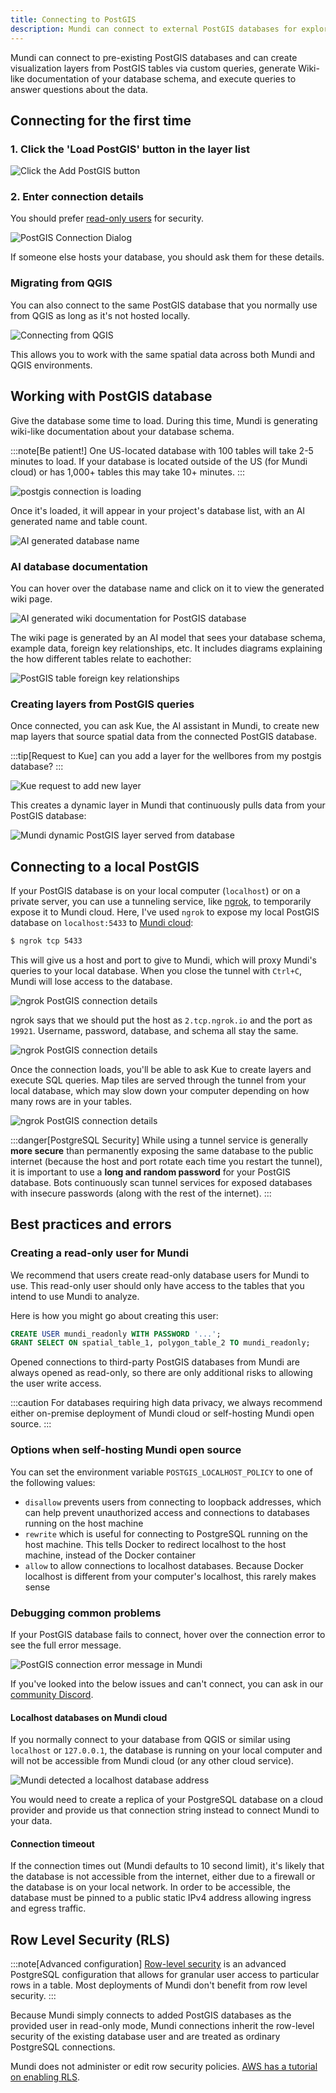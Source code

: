 ```yaml
---
title: Connecting to PostGIS
description: Mundi can connect to external PostGIS databases for exploration, analysis, and visualization.
---
```


Mundi can connect to pre-existing PostGIS databases and can create visualization layers from PostGIS tables via custom queries,
generate Wiki-like documentation of your database schema, and execute queries to answer questions about the data.

## Connecting for the first time

### 1. Click the 'Load PostGIS' button in the layer list

![Click the Add PostGIS button](../../../assets/postgis/add_postgis.jpg)


### 2. Enter connection details

You should prefer [read-only users](#creating-a-read-only-user-for-mundi) for security.

![PostGIS Connection Dialog](../../../assets/postgis/connection_details.png)

If someone else hosts your database, you should ask them for these details.

### Migrating from QGIS

You can also connect to the same PostGIS database that you normally use from QGIS as long as it's not hosted locally.

![Connecting from QGIS](../../../assets/postgis/from-qgis.png)

This allows you to work with the same spatial data across both Mundi and QGIS environments.

## Working with PostGIS database

Give the database some time to load. During this time, Mundi is generating wiki-like documentation about
your database schema.

:::note[Be patient!]
One US-located database with 100 tables will take 2-5 minutes to load. If your database is located outside
of the US (for Mundi cloud) or has 1,000+ tables this may take 10+ minutes.
:::

![postgis connection is loading](../../../assets/postgis/loading.png)

Once it's loaded, it will appear in your project's database list, with an AI generated name and table count.

![AI generated database name](../../../assets/postgis/loaded.png)

### AI database documentation

You can hover over the database name and click on it to view the generated wiki page.

![AI generated wiki documentation for PostGIS database](../../../assets/postgis/wiki.png)

The wiki page is generated by an AI model that sees your database schema, example data, foreign key
relationships, etc. It includes diagrams explaining the how different tables relate to eachother:

![PostGIS table foreign key relationships](../../../assets/postgis/diagram.png)

### Creating layers from PostGIS queries

Once connected, you can ask Kue, the AI assistant in Mundi, to create new map layers that source
spatial data from the connected PostGIS database.

:::tip[Request to Kue]
can you add a layer for the wellbores from my postgis database?
:::


![Kue request to add new layer](../../../assets/postgis/request_add_layer.jpg)

This creates a dynamic layer in Mundi that continuously pulls data from your PostGIS database:

![Mundi dynamic PostGIS layer served from database](../../../assets/postgis/wellbores.jpg)



## Connecting to a local PostGIS

If your PostGIS database is on your local computer (`localhost`) or on a private server,
you can use a tunneling service, like [ngrok](https://ngrok.com/), to temporarily expose
it to Mundi cloud. Here, I've used `ngrok` to expose my local PostGIS database on `localhost:5433`
to [Mundi cloud](https://app.mundi.ai):

```bash
$ ngrok tcp 5433
```

This will give us a host and port to give to Mundi, which will proxy Mundi's queries to your local database.
When you close the tunnel with `Ctrl+C`, Mundi will lose access to the database.

![ngrok PostGIS connection details](../../../assets/ngrok/ngrok.jpeg)

ngrok says that we should put the host as `2.tcp.ngrok.io` and the port as `19921`. Username, password,
database, and schema all stay the same.

![ngrok PostGIS connection details](../../../assets/ngrok/ngrok-add-connection.jpg)

Once the connection loads, you'll be able to ask Kue to create layers and execute SQL queries. Map tiles
are served through the tunnel from your local database, which may slow down your computer depending on how many
rows are in your tables.

![ngrok PostGIS connection details](../../../assets/ngrok/postgis-layer.jpg)


:::danger[PostgreSQL Security]
While using a tunnel service is generally **more secure** than permanently exposing the same database to the public internet
(because the host and port rotate each time you restart the tunnel), it is important to use a **long and random password**
for your PostGIS database. Bots continuously scan tunnel services for exposed databases with insecure passwords (along with
the rest of the internet).
:::


## Best practices and errors

### Creating a read-only user for Mundi

We recommend that users create read-only database users for Mundi to use. This read-only user should only
have access to the tables that you intend to use Mundi to analyze.


Here is how you might go about creating this user:

```sql
CREATE USER mundi_readonly WITH PASSWORD '...';
GRANT SELECT ON spatial_table_1, polygon_table_2 TO mundi_readonly;
```

Opened connections to third-party PostGIS databases from Mundi are always opened as read-only, so there are only
additional risks to allowing the user write access.

:::caution
For databases requiring high data privacy, we always recommend either on-premise deployment of Mundi
cloud or self-hosting Mundi open source.
:::


### Options when self-hosting Mundi open source

You can set the environment variable `POSTGIS_LOCALHOST_POLICY` to one of the following values:
- `disallow` prevents users from connecting to loopback addresses, which can help prevent unauthorized
  access and connections to databases running on the host machine
- `rewrite` which is useful for connecting to PostgreSQL running on the host machine. This tells Docker to
  redirect localhost to the host machine, instead of the Docker container
- `allow` to allow connections to localhost databases. Because Docker localhost is different from your
  computer's localhost, this rarely makes sense

### Debugging common problems

If your PostGIS database fails to connect, hover over the connection error to see the full error message.

![PostGIS connection error message in Mundi](../../../assets/postgis/timeout_error.png)

If you've looked into the below issues and can't connect, you can ask in our [community Discord](https://discord.gg/V63VbgH8dT).

#### Localhost databases on Mundi cloud

If you normally connect to your database from QGIS or similar using `localhost` or `127.0.0.1`, the database
is running on your local computer and will not be accessible from Mundi cloud (or any other cloud service).

![Mundi detected a localhost database address](../../../assets/postgis/localhost_error.png)


You would need to create a replica of your PostgreSQL database on a cloud provider and provide us that
connection string instead to connect Mundi to your data.

#### Connection timeout

If the connection times out (Mundi defaults to 10 second limit), it's likely that the database
is not accessible from the internet, either due to a firewall or the database is on your local
network. In order to be accessible, the database must be pinned to a public static IPv4 address
allowing ingress and egress traffic.

## Row Level Security (RLS)

:::note[Advanced configuration]
[Row-level security](https://www.postgresql.org/docs/current/ddl-rowsecurity.html) is an advanced
PostgreSQL configuration that allows for granular user access to particular rows in a table.
Most deployments of Mundi don't benefit from row level security.
:::

Because Mundi simply connects to added PostGIS databases as the provided user in read-only mode, Mundi connections inherit the
row-level security of the existing database user and are treated as ordinary PostgreSQL connections.

Mundi does not administer or edit row security policies.
[AWS has a tutorial on enabling RLS](https://docs.aws.amazon.com/prescriptive-guidance/latest/saas-multitenant-managed-postgresql/rls.html).
